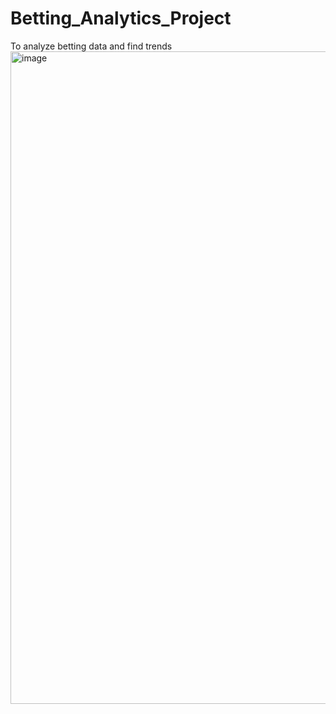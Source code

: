 # Betting_Analytics_Project
To analyze betting data and find trends
<img width="1044" alt="image" src="https://github.com/dadario10/Betting_Analytics_Project/assets/118138351/c8633a05-f29a-4a82-afc0-b0fee0c038e6">
